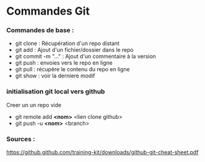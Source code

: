 # Commandes Git

### Commandes de base :

* git clone : Récupération d'un repo distant 
* git add : Ajout d'un fichier/dossier dans le repo
* git commit -m "..." :  Ajout d'un commentaire à la version
* git push :  envoies vers le repo en ligne
* git  pull :  récupère le contenu du repo en ligne
* git  show : voir la derniere modif

### initialisation git local vers github
Creer un un repo vide
* git remote add **\<nom\>** \<lien clone github\>
* git push -u **\<nom\>** \<branch\>

### Sources : 

https://github.github.com/training-kit/downloads/github-git-cheat-sheet.pdf
